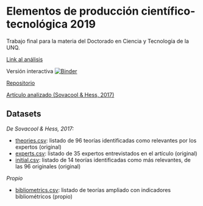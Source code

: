 # Elementos de producción científico-tecnológica 2019

Trabajo final para la materia del Doctorado en Ciencia y Tecnología de la UNQ. 

[Link al análisis](https://paws-public.wmflabs.org/paws-public/User:Cassandreces/TP%20elementos.ipynb)

Versión interactiva [![Binder](https://mybinder.org/badge_logo.svg)](https://mybinder.org/v2/gh/thessaly/elementosUNQ2019/master) 

[Repositorio](https://github.com/thessaly/elementosUNQ2019)

[Artículo analizado (Sovacool & Hess, 2017)](https://journals.sagepub.com/doi/full/10.1177/0306312717709363)

## Datasets 

*De Sovacool & Hess, 2017:*

- [theories.csv](https://github.com/thessaly/elementosUNQ2019/blob/master/theories.csv): listado de 96 teorías identificadas como relevantes por los expertos (original)
- [experts.csv](https://github.com/thessaly/elementosUNQ2019/blob/master/experts.csv): listado de 35 expertos entrevistados en el artículo (original)
- [initial.csv](https://github.com/thessaly/elementosUNQ2019/blob/master/initial.csv): listado de 14 teorías identificadas como más relevantes, de las 96 originales (original)

*Propio*
- [bibliometrics.csv](https://github.com/thessaly/elementosUNQ2019/blob/master/bibliometrics.csv): listado de teorías ampliado con indicadores bibliométricos (propio)
